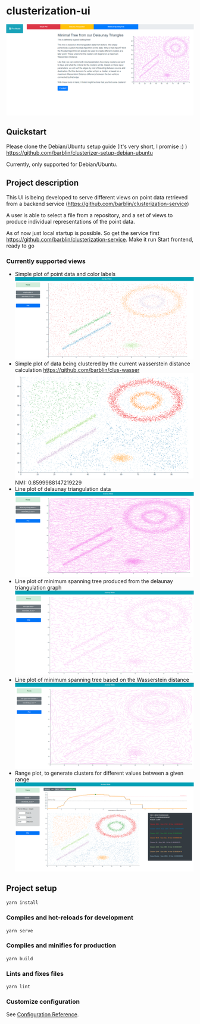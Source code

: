 # clusterization-ui
![editor screen](./ressources/imgs/journey_screen.PNG)


## Quickstart

Please clone the Debian/Ubuntu setup guide (It's very short, I promise :) )
https://github.com/barblin/clusterizer-setup-debian-ubuntu

Currently, only supported for Debian/Ubuntu.

## Project description
This UI is being developed to serve different views on point data retrieved from a backend service 
(https://github.com/barblin/clusterization-service)

A user is able to select a file from a repository, and a set of views to produce individual representations of the point data.

As of now just local startup is possible. So get the service first https://github.com/barblin/clusterization-service.
Make it run
Start frontend, ready to go

### Currently supported views
* Simple plot of point data and color labels
  ![Clustering result for waveData_5.csv (50% noise)](ressources/imgs/simple_plot_waveData_5.png)
* Simple plot of data being clustered by the current wasserstein distance calculation https://github.com/barblin/clus-wasser
  ![Clustering result for waveData_5.csv (50% noise)](ressources/imgs/waveData_5_clustering_50_percent_noise.png)
  NMI: 0.8599988147219229
* Line plot of delaunay triangulation data
  ![Clustering result for waveData_5.csv (50% noise)](ressources/imgs/delaunay_triangulation_waveData_5.png)
* Line plot of minimum spanning tree produced from the delaunay triangulation graph
  ![Clustering result for waveData_5.csv (50% noise)](ressources/imgs/waveData_5_min_tree.png)
* Line plot of minimum spanning tree based on the Wasserstein distance
  ![Clustering result for waveData_5.csv (50% noise)](ressources/imgs/waveData_5_wasser_tree.png)
* Range plot, to generate clusters for different values between a given range
  ![Clustering result for waveData_5.csv (50% noise)](ressources/imgs/waveData_5_wasser_range.png)

## Project setup
```
yarn install
```

### Compiles and hot-reloads for development
```
yarn serve
```

### Compiles and minifies for production
```
yarn build
```

### Lints and fixes files
```
yarn lint
```

### Customize configuration
See [Configuration Reference](https://cli.vuejs.org/config/).

